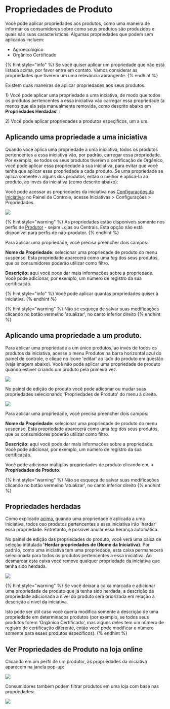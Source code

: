 # Propriedades de Produto

Você pode aplicar propriedades aos produtos, como uma maneira de informar os consumidores sobre como seus produtos são produzidos e quais são suas características. Algumas propriedades que podem sem aplicadas incluem:

* Agroecológico
* Orgânico Certificado

{% hint style="info" %}
Se você quiser aplicar um propriedade que não está listada acima, por favor entre em contato. Vamos considerar as propriedades que tiverem um uma relevância abrangente. 
{% endhint %}

Existem duas maneiras de aplicar propriedades aos seus produtos:

1\) Você pode aplicar uma propriedade a uma inciativa, de modo que todos os produtos pertencentes a essa iniciativa vão carregar essa propriedade \(a menos que ela seja manualmente removida, como descrito abaixo em **Propriedades Herdadas'** :

2\) Você pode aplicar propriedades a produtos espeçificos, um a um.  

## Aplicando uma propriedade a uma iniciativa

Quando você aplica uma propriedade a uma iniciativa, todos os produtos pertencentes a essa iniciativa vão, por padrão, carregar essa propriedade. Por exemplo, se todos os seus produtos tiverem a certificação de Orgânico, você pode aplicar essa propriedade à sua iniciativa, para evitar que você tenha que aplicar essa propriedade a cada produto. Se uma propriedade se aplica somente a alguns dos produtos, então o melhor é aplicá-la ao produto, ao invés da iniciativa \(como descrito abaixo\):

Você pode acessar as propriedades da iniciativa nas [Configurações da Iniciativa](https://app.gitbook.com/@ofn-brasil/s/guide-ofn/~/drafts/-M4prd1Ot9ar0yPWa-2U/recursos-basicos/enterprise-profile/enterprise-settings): no Painel de Controle, acesse Iniciativas &gt; Configurações &gt; Propriedades. 

![](../../.gitbook/assets/properties1.jpg)

{% hint style="warning" %}
As propriedades estão disponíveis somente nos perfis de [Produtor](https://app.gitbook.com/@ofn-brasil/s/guide-ofn/~/drafts/-M4prd1Ot9ar0yPWa-2U/recursos-basicos/enterprise-profile/package-types#for-producers) - sejam Lojas ou Centrais. Esta opção não está disponível para perfis de não-produtor. 
{% endhint %}

Para aplicar uma propriedade, você precisa preencher dois campos: 

**Nome da Propriedade:** selecionar uma propriedade de produto do menu suspenso. Esta propriedade aparecerá como uma _tag_ dos seus produtos, que os consumidores poderão utilizar como filtro.

**Descrição:** aqui você pode dar mais informações sobre a propriedade. Você pode adicionar, por exemplo, um número de registro da sua certificação.

{% hint style="info" %}
Você pode aplicar quantas propriedades quiser à iniciativa.
{% endhint %}

{% hint style="warning" %}
Não se esqueça de salvar suas modificações clicando no botão vermelho 'atualizar', no canto inferior direito 
{% endhint %}



## Aplicando uma propriedade a um produto.

Para aplicar uma propriedade a um único produtos, ao invés de todos os produtos da iniciativa, acesse o menu Produtos na barra horizontal azul do painel de controle, e clique no ícone 'editar' ao lado do produto em questão \(veja imagem abaixo\). Você não pode aplicar uma propriedade de produto quando estiver criando um produto pela primeira vez. 

![](../../.gitbook/assets/property-to-product.png)

No painel de edição do produto você pode adiconar ou mudar suas propriedades selecionando 'Propriedades de Produto' do menu à direita. 

![](../../.gitbook/assets/properties2.jpg)

Para aplicar uma propriedade, você precisa preencher dois campos:

**Nome da Propriedade:** selecionar uma propriedade de produto do menu suspenso. Esta propriedade aparecerá como uma _tag_ dos seus produtos, que os consumidores poderão utilizar como filtro.

**Descrição:** aqui você pode dar mais informações sobre a propriedade. Você pode adicionar, por exemplo, um número de registro da sua certificação.

Você pode adicionar múltiplas propriedades de produto clicando em: **+ Propriedades de Produto**. 

{% hint style="warning" %}
Não se esqueça de salvar suas modificações clicando no botão vermelho 'atualizar', no canto inferior direito 
{% endhint %}

## Propriedades herdadas

Como explicado [acima](https://app.gitbook.com/@ofn-brasil/s/guide-ofn/~/drafts/-M4prd1Ot9ar0yPWa-2U/recursos-basicos/products-1/product-properties#assigning-a-property-to-an-enterprise), quando uma propriedade é aplicada a uma iniciativa, todos oso produtos pertencentes a essa iniciativa irão 'herdar' essa propriedade. Entretanto, é possível anular essa herança automática.

No painel de edição das propriedades do produto, você verá uma caixa de seleção intitulada **'Herdar propriedades de \(Nome da Iniciativa\)**. Por padrão, como uma iniciativa tem uma propriedade, esta caixa permanecerá selecionada para todos os produtos pertencentes a essa iniciativa. Ao desmarcar esta caixa você remove qualquer propriedade da iniciativa que tenha sido herdada. 

![](../../.gitbook/assets/properties3.jpg)

{% hint style="warning" %}
Se você deixar a caixa marcada e adicionar uma propriedade de produto que já tenha sido herdada, a descrição da propriedade adicionada a nível do produto será priorizada em relação à descrição a nível da iniciativa. 

Isto pode ser útil caso você queria modifica somente a descrição de uma propriedade em determinados produtos \(por exemplo, se todos seus produtos forem 'Orgânico Certificado', mas alguns deles tem um número de registro de certificação diferente, então você pode modificar o número somente para esses produtos específicos\).
{% endhint %}

## Ver Propriedades de Produto na loja online 

Clicando em um perfil de um produtor, as propriedades da iniciativa aparecem na janela pop-up: 

![](../../.gitbook/assets/viewproperty.jpg)

Consumidores também podem filtrar produtos em uma loja com base nas propriedades:

![](../../.gitbook/assets/filter-by-property.png)

